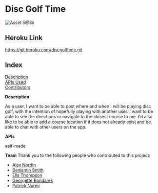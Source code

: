 # Disc Golf Time

![Asset 5@3x](https://user-images.githubusercontent.com/70185995/108441062-56769a80-7222-11eb-8a2b-35060aab1486.png)

## Heroku Link

https://git.heroku.com/discgolftime.git

## Index

[Description](#Description)<br>
[APIs Used](#APIs)<br>
[Contributors](#Contributors)<br>

**Description**

As a user, I want to be able to post where and when I will be playing disc golf, with the intention of hopefully playing with another user. I want to be able to see the directions or navigate to the closest course to me. I'd also like to be able to add a course location if it does not already exist and be able to chat with other users on the app.

**APIs**

self-made

**Team**
Thank you to the following people who contributed to this project: <br>

- [Alex Nordin](https://github.com/apnordin)
- [Benjamin Smith](https://github.com/Bsmi3275)
- [Ella Thompson](https://github.com/ebsizzlin)
- [Georgette Bondarek](https://github.com/georgettebondarek)
- [Patrick Narmi](https://github.com/pdnarmi) <br>
